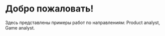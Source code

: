 # Добро пожаловать! 
Здесь представлены примеры работ по направлениям: Product analyst, Game analyst.

